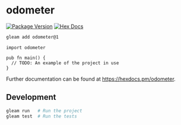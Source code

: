 # odometer

[![Package Version](https://img.shields.io/hexpm/v/odometer)](https://hex.pm/packages/odometer)
[![Hex Docs](https://img.shields.io/badge/hex-docs-ffaff3)](https://hexdocs.pm/odometer/)

```sh
gleam add odometer@1
```
```gleam
import odometer

pub fn main() {
  // TODO: An example of the project in use
}
```

Further documentation can be found at <https://hexdocs.pm/odometer>.

## Development

```sh
gleam run   # Run the project
gleam test  # Run the tests
```
